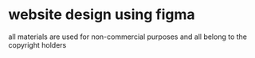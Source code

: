 # website design using figma

all materials are used for non-commercial purposes and all belong to the copyright holders
